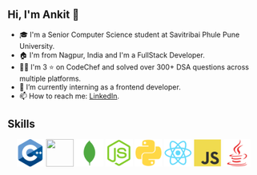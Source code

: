 ## Hi, I'm Ankit 👋

- 🎓 I'm a Senior Computer Science student at Savitribai Phule Pune University.
- 🏠 I'm from Nagpur, India and I'm a FullStack Developer.
- 👨‍💻 I'm 3 ⭐ on CodeChef and solved over 300+ DSA questions across multiple platforms.
- 🌱 I’m currently interning as a frontend developer.
- 📫 How to reach me: [LinkedIn](https://www.linkedin.com/in/ankit-choudhary-646146197/).

## Skills
<p align="center">
  <img src='https://github.com/devicons/devicon/blob/master/icons/cplusplus/cplusplus-original.svg' width=55px height=55px>
  <img src='https://www.pngfind.com/pngs/m/136-1363736_express-js-icon-png-transparent-png.png' width=55px height=55px>
  <img src='https://github.com/devicons/devicon/raw/master/icons/mongodb/mongodb-plain.svg' width=55px height=55px>
  <img src='https://github.com/devicons/devicon/raw/master/icons/nodejs/nodejs-plain.svg' width=55px height=55px>
  <img src='https://github.com/devicons/devicon/raw/master/icons/python/python-plain.svg' width=55px height=55px>
  <img src='https://github.com/devicons/devicon/raw/master/icons/react/react-original.svg' width=55px height=55px>
  <img src='https://github.com/devicons/devicon/raw/master/icons/javascript/javascript-original.svg' width=55px height=55px>
  <img src='https://github.com/devicons/devicon/raw/master/icons/java/java-plain.svg' width=55px height=55px>
</p>

<!-- - 🌱 I’m currently looking for an internship and open to opportunities.-->
